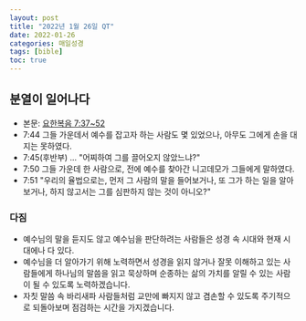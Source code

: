 ```yaml
---
layout: post
title: "2022년 1월 26일 QT"
date: 2022-01-26
categories: 매일성경
tags: [bible]
toc: true
---
```


## 분열이 일어나다
- 본문: [요한복음 7:37~52](https://www.bskorea.or.kr/bible/korbibReadpage.php?version=SAENEW&book=jhn&chap=7&sec=37&cVersion=&fontSize=15px&fontWeight=normal#focus)
- 7:44 그들 가운데서 예수를 잡고자 하는 사람도 몇 있었으나, 아무도 그에게 손을 대지는 못하였다.
- 7:45(후반부) ... "어찌하여 그를 끌어오지 않았느냐?"
- 7:50 그들 가운데 한 사람으로, 전에 예수를 찾아간 니고데모가 그들에게 말하였다.
- 7:51 "우리의 율법으로는, 먼저 그 사람의 말을 들어보거나, 또 그가 하는 일을 알아보거나, 하지 않고서는 그를 심판하지 않는 것이 아니오?"

### 다짐
- 예수님의 말을 듣지도 않고 예수님을 판단하려는 사람들은 성경 속 시대와 현재 시대에나 다 있다.
- 예수님을 더 알아가기 위해 노력하면서 성경을 읽지 않거나 잘못 이해하고 있는 사람들에게 하나님의 말씀을 읽고 묵상하며 순종하는 삶의 가치를 알릴 수 있는 사람이 될 수 있도록 노력하겠습니다.
- 자칫 말씀 속 바리새파 사람들처럼 교만에 빠지지 않고 겸손할 수 있도록 주기적으로 되돌아보며 점검하는 시간을 가지겠습니다.
